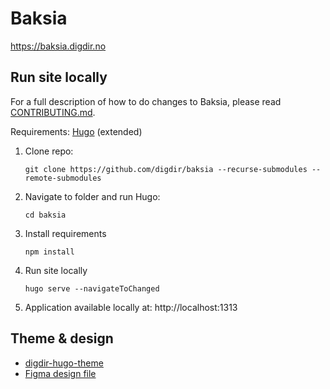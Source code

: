 # Baksia

https://baksia.digdir.no

## Run site locally

For a full description of how to do changes to Baksia, please read [CONTRIBUTING.md](https://github.com/digdir/baksia/blob/main/CONTRIBUTING.md).

Requirements: [Hugo](https://gohugo.io/installation/) (extended)

1. Clone repo:
   ```shell
   git clone https://github.com/digdir/baksia --recurse-submodules --remote-submodules
   ```
2. Navigate to folder and run Hugo:
   ```shell
   cd baksia
   ```
3. Install requirements
   ```shell
   npm install
   ```
4. Run site locally
   ```shell
   hugo serve --navigateToChanged
   ```
5. Application available locally at: http://localhost:1313

## Theme & design

- [digdir-hugo-theme](https://github.com/felleslosninger/digdir-hugo-theme)
- [Figma design file](https://www.figma.com/file/oT5ZgqREUJGgYwXIgp3HWL/Baksia?node-id=3836%3A46985)
